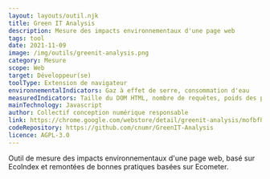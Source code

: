 ```yaml
---
layout: layouts/outil.njk
title: Green IT Analysis
description: Mesure des impacts environnementaux d'une page web
tags: tool
date: 2021-11-09
image: /img/outils/greenit-analysis.png
category: Mesure
scope: Web
target: Développeur(se)
toolType: Extension de navigateur
environnementalIndicators: Gaz à effet de serre, consommation d'eau
measuredIndicators: Taille du DOM HTML, nombre de requêtes, poids des pages
mainTechnology: Javascript
author: Collectif conception numérique responsable
link: https://chrome.google.com/webstore/detail/greenit-analysis/mofbfhffeklkbebfclfaiifefjflcpad
codeRepository: https://github.com/cnumr/GreenIT-Analysis
licence: AGPL-3.0
---
```


Outil de mesure des impacts environnementaux d'une page web, basé sur EcoIndex et remontées de bonnes pratiques basées sur Ecometer.

